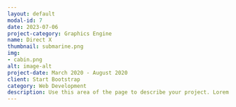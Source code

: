 ```yaml
---
layout: default
modal-id: 7
date: 2023-07-06
project-category: Graphics Engine
name: Direct X
thumbnail: submarine.png
img: 
- cabin.png
alt: image-alt
project-date: March 2020 - August 2020
client: Start Bootstrap
category: Web Development
description: Use this area of the page to describe your project. Lorem ipsum dolor sit amet, consectetur adipisicing elit. Mollitia neque assumenda ipsam nihil, molestias magnam, recusandae quos quis inventore quisquam velit asperiores, vitae? Reprehenderit soluta, eos quod consequuntur itaque. Nam.
---
```

